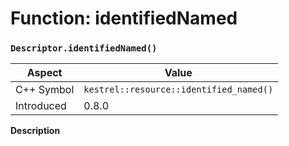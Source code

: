 
# Function: identifiedNamed
### `Descriptor.identifiedNamed()`

| Aspect | Value |
| --- | --- |
| C++ Symbol | `kestrel::resource::identified_named()` |
| Introduced | 0.8.0 |

**Description**



